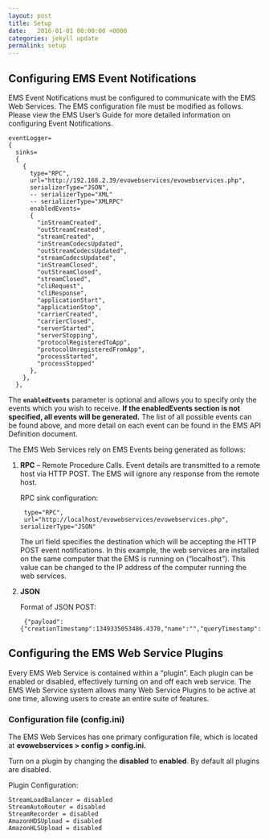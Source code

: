 ```yaml
---
layout: post
title: Setup 
date:   2016-01-01 00:00:00 +0000
categories: jekyll update
permalink: setup
---
```


## Configuring EMS Event Notifications 

EMS Event Notifications must be configured to communicate with the EMS Web Services. The EMS configuration file must be modified as follows. Please view the EMS User’s Guide for more detailed information on configuring Event Notifications.

    eventLogger= 
    {
      sinks=
      { 
        {
          type="RPC", 
          url="http://192.168.2.39/evowebservices/evowebservices.php",    
          serializerType="JSON",
          -- serializerType="XML" 
          -- serializerType="XMLRPC"
          enabledEvents= 
          { 
            "inStreamCreated",
            "outStreamCreated",
            "streamCreated",
            "inStreamCodecsUpdated",
            "outStreamCodecsUpdated",
            "streamCodecsUpdated",
            "inStreamClosed",
            "outStreamClosed",
            "streamClosed",
            "cliRequest",
            "cliResponse",
            "applicationStart",
            "applicationStop",
            "carrierCreated",
            "carrierClosed",
            "serverStarted",
            "serverStopping",
            "protocolRegisteredToApp",
            "protocolUnregisteredFromApp",
            "processStarted",
            "processStopped"
          }, 
        }, 
      }, 

The **`enabledEvents`** parameter is optional and allows you to specify only the events which you wish to receive. **If the enabledEvents section is not specified, all events will be generated.** The list of all possible events can be found above, and more detail on each event can be found in the EMS API Definition document.

The EMS Web Services rely on EMS Events being generated as follows:

1. **RPC** – Remote Procedure Calls. Event details are transmitted to a remote host via HTTP POST. The EMS will ignore any response from the remote host.
   
   RPC sink configuration:
   
        type="RPC",
        url="http://localhost/evowebservices/evowebservices.php", serializerType="JSON" 
   
   The url field specifies the destination which will be accepting the HTTP POST event notifications. In this example, the web services are installed on the same computer that the EMS is running on (“localhost”). This value can be changed to the IP address of the computer running the web services.
   
2. **JSON**

   Format of JSON POST:

        {"payload":{"creationTimestamp":1349335053486.4370,"name":"","queryTimestamp":1349335053487.4370,"type":"NR","uniqueId":1,"upTime":1.0000},"type":"streamCreated"}


## Configuring the EMS Web Service Plugins 

Every EMS Web Service is contained within a “plugin”. Each plugin can be enabled or disabled, effectively turning on and off each web service. The EMS Web Service system allows many Web Service Plugins to be active at one time, allowing users to create an entire suite of features.

### Configuration file (config.ini)

The EMS Web Services has one primary configuration file, which is located at **evowebservices &gt; config &gt; config.ini.**

Turn on a plugin by changing the **disabled** to **enabled**. By default all plugins are disabled.

Plugin Configuration:

    StreamLoadBalancer = disabled 
    StreamAutoRouter = disabled
    StreamRecorder = disabled
    AmazonHDSUpload = disabled
    AmazonHLSUpload = disabled 
